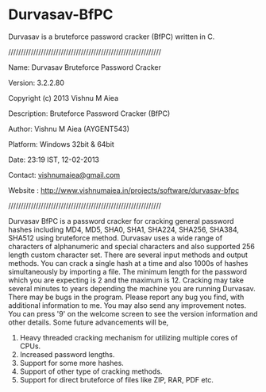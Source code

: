 # Durvasav-BfPC
Durvasav is a bruteforce password cracker (BfPC) written in C.


/////////////////////////////////////////////////////////////

Name: Durvasav Bruteforce Password Cracker

Version: 3.2.2.80

Copyright (c) 2013 Vishnu M Aiea

Description: Bruteforce Password Cracker (BfPC)

Author: Vishnu M Aiea (AYGENT543)

Platform: Windows 32bit & 64bit

Date: 23:19 IST, 12-02-2013 

Contact: vishnumaiea@gmail.com

Website : http://www.vishnumaiea.in/projects/software/durvasav-bfpc

/////////////////////////////////////////////////////////////



Durvasav BfPC is a password cracker for cracking general password hashes including MD4, MD5, SHA0, SHA1, SHA224, SHA256, SHA384, SHA512 using bruteforce method. Durvasav uses a wide range of characters of alphanumeric and special characters and also supported 256 length custom character set. There are several input methods and output methods. You can crack a single hash at a time and also 1000s of hashes simultaneously by importing a file. The minimum length for the password which you are expecting is 2 and the maximum is 12. Cracking may take several minutes to years depending the machine you are running Durvasav. There may be bugs in the program. Please report any bug you find, with additional information to me. You may also send any improvement notes. You can press '9' on the welcome screen to see the version information and other details. Some future advancements will be,

1. Heavy threaded cracking mechanism for utilizing multiple cores of CPUs.
2. Increased password lengths.
3. Support for some more hashes.
4. Support of other type of cracking methods.
5. Support for direct bruteforce of files like ZIP, RAR, PDF etc.

